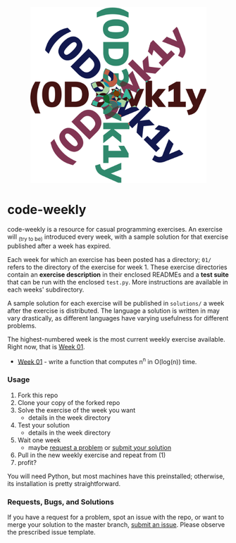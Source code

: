 <h3 align="center">
  <br>
	<img width="400" src="./header.png" alt="code weekly">
</h3>

# code-weekly

code-weekly is a resource for casual programming exercises. An exercise will
<sub>(try to be)</sub> introduced every week, with a sample solution for that
exercise published after a week has expired.

Each week for which an exercise has been posted has a directory; `01/` refers
to the directory of the exercise for week 1. These exercise directories contain
an **exercise description** in their enclosed READMEs and a **test suite** that
can be run with the enclosed `test.py`. More instructions are available in each
weeks' subdirectory.

A sample solution for each exercise will be published in `solutions/` a week
after the exercise is distributed. The language a solution is written in may
vary drastically, as different languages have varying usefulness for different
problems.

The highest-numbered week is the most current weekly exercise available. Right
now, that is [Week 01](./01).

- [Week 01](./01) - write a function that computes n<sup>n</sup> in O(log(n))
  time.

### Usage

1. Fork this repo
2. Clone your copy of the forked repo
3. Solve the exercise of the week you want
   - details in the week directory
4. Test your solution
   - details in the week directory
5. Wait one week
   - maybe [request a problem](https://github.com/ayazhafiz/code-weekly/issues/new)
     or [submit your solution](https://github.com/ayazhafiz/code-weekly/issues/new)
6. Pull in the new weekly exercise and repeat from (1)
7. profit?

You will need Python, but most machines have this preinstalled; otherwise,
its installation is pretty straightforward.

### Requests, Bugs, and Solutions

If you have a request for a problem, spot an issue with the repo, or want to
merge your solution to the master branch, [submit an issue](https://github.com/ayazhafiz/code-weekly/issues/new).
Please observe the prescribed issue template.
